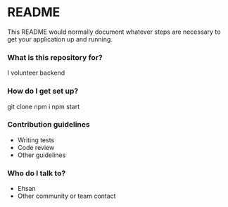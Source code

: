 # README #

This README would normally document whatever steps are necessary to get your application up and running.

### What is this repository for? ###

I volunteer backend

### How do I get set up? ###

git clone
npm i
npm start

### Contribution guidelines ###

* Writing tests
* Code review
* Other guidelines

### Who do I talk to? ###

* Ehsan
* Other community or team contact